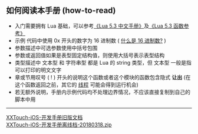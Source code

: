 ## 如何阅读本手册 (how-to-read)

- 入门需要拥有 Lua 基础，可以参考[《Lua 5.3 中文手册》](https://cloudwu.github.io/lua53doc/manual.html)及[《Lua 5.3 函数参考》](https://www.zybuluo.com/havonz/note/564563) 
- 示例  代码中使用 0x 开头的数字为 16 进制数 \( [什么是 16 进制数?](https://baike.baidu.com/item/%E5%8D%81%E5%85%AD%E8%BF%9B%E5%88%B6%E6%95%B0/5697828) \)
- 参数描述中可选参数使用中括号包围
- 参数或返回值如果是表型固定结构值，则使用大括号表示表型结构
- 类型描述中 文本型 和 字符串型 都是 Lua 的 string 类型，但 文本型 一般是指可以打印的明文文字
- 章或节用叹号 \( \! \) 开头的说明这个函数或者这个模块的函数包含隐式 **让出** (在这个函数返回之前，其它的 [线程](/Handbook/thread/README.md) 可能会得到运行机会) 
- 若无额外说明，手册内示例代码均不处理边界情况，不应该直接复制到自己的脚本中用

---

[XXTouch-iOS-开发手册旧版文档](https://www.xxtouch.com/docs/dev.bak.html)  
[XXTouch-iOS-开发手册离线档-20180318.zip](http://xxtouch2.oss-cn-hangzhou.aliyuncs.com/XXTouch-iOS-%E5%BC%80%E5%8F%91%E6%89%8B%E5%86%8C%E7%A6%BB%E7%BA%BF%E6%A1%A3-20180318.zip)
